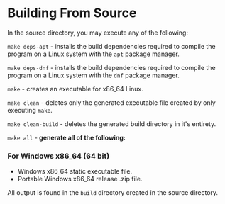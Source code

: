 
# Building From Source

In the source directory, you may execute any of the following:

`make deps-apt` - installs the build dependencies required to compile the program on a Linux system with the `apt` package manager.

`make deps-dnf` - installs the build dependencies required to compile the program on a Linux system with the `dnf` package manager.

`make` - creates an executable for x86_64 Linux.

`make clean` - deletes only the generated executable file created by only executing `make`.

`make clean-build` - deletes the generated build directory in it's entirety.

`make all` - **generate all of the following:**

### For Windows x86_64 (64 bit)

* Windows x86_64 static executable file.
* Portable Windows x86_64 release .zip file.

All output is found in the `build` directory created in the source directory.